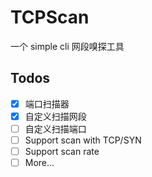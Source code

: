 # TCPScan

一个 simple cli 网段嗅探工具

## Todos

- [x] 端口扫描器
- [x] 自定义扫描网段
- [ ] 自定义扫描端口
- [ ] Support scan with TCP/SYN
- [ ] Support scan rate
- [ ] More...
